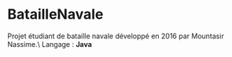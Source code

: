 BatailleNavale
==============

Projet étudiant de bataille navale développé en 2016 par Mountasir Nassime.\\
Langage : __Java__
